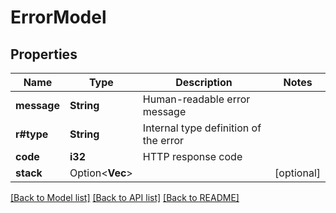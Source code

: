 # ErrorModel

## Properties

Name | Type | Description | Notes
------------ | ------------- | ------------- | -------------
**message** | **String** | Human-readable error message | 
**r#type** | **String** | Internal type definition of the error | 
**code** | **i32** | HTTP response code | 
**stack** | Option<**Vec<String>**> |  | [optional]

[[Back to Model list]](../README.md#documentation-for-models) [[Back to API list]](../README.md#documentation-for-api-endpoints) [[Back to README]](../README.md)


